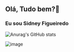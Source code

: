 ## Olá, Tudo bem?👋
### Eu sou Sidney Figueiredo

![Anurag's GitHub stats](https://github-readme-stats.vercel.app/api?username=anuraghazra&show_icons=true&theme=Dracula)

![image](https://img.shields.io/badge/LinkedIn-0077B5?style=for-the-badge&logo=linkedin&logoColor=white)
<!--
**sidneyFdev/sidneyFdev** is a ✨ _special_ ✨ repository because its `README.md` (this file) appears on your GitHub profile.

Here are some ideas to get you started:

- 🔭 I’m currently working on ...
- 🌱 I’m currently learning ...
- 👯 I’m looking to collaborate on ...
- 🤔 I’m looking for help with ...
- 💬 Ask me about ...
- 📫 How to reach me: ...
- 😄 Pronouns: ...
- ⚡ Fun fact: ...
-->
